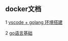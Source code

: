 ## docker文档

1 [vscode + golang 环境搭建](https://github.com/luofengmacheng/docker_doc/blob/master/install.md)

2 [go语言基础](https://github.com/luofengmacheng/docker_doc/blob/master/basic.md)
